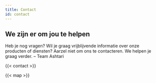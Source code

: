 ```yaml
---
title: Contact
id: contact
---
```


## We zijn er om jou te helpen

Heb je nog vragen? Wil je graag vrijblijvende informatie over onze producten of diensten? Aarzel niet om ons te contacteren. We helpen je graag verder. – Team Ashtari

{{< contact >}}

{{< map >}}
